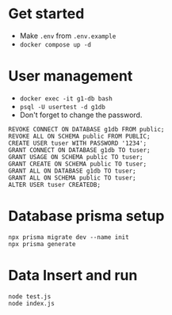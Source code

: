 # Get started

- Make `.env` from `.env.example`
- `docker compose up -d`

# User management 

- `docker exec -it g1-db bash`
- `psql -U usertest -d g1db`
- Don't forget to change the password.

```
REVOKE CONNECT ON DATABASE g1db FROM public;
REVOKE ALL ON SCHEMA public FROM PUBLIC;
CREATE USER tuser WITH PASSWORD '1234';
GRANT CONNECT ON DATABASE g1db TO tuser;
GRANT USAGE ON SCHEMA public TO tuser;
GRANT CREATE ON SCHEMA public TO tuser;
GRANT ALL ON DATABASE g1db TO tuser;
GRANT ALL ON SCHEMA public TO tuser;
ALTER USER tuser CREATEDB;
```

# Database prisma setup
```
npx prisma migrate dev --name init
npx prisma generate
```

# Data Insert and run 
```
node test.js
node index.js
```